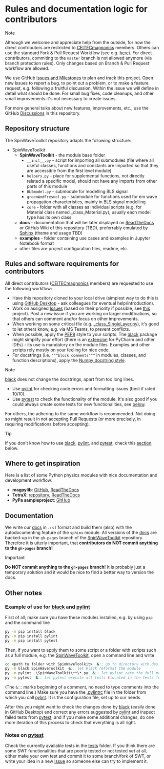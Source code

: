 # Rules and documentation logic for contributors

> [!NOTE]
> Although we welcome and appreciate help from the outside, for now the direct contributors are restricted to [CEITECmagnonics] members. Others can use the standard Fork & Pull Request Workflow (see e.g. [here](https://gist.github.com/james-priest/74188772ef2a6f8d7132d0b9dc065f9c)). For direct contributors, commiting to the `master` branch is not allowed anymore (via branch protection rules). Only changes based on Branch & Pull Request workflow are allowed.

We use GitHub [Issues and Milestones][Issues] to plan and track this project. Open new Issues to report a bug, to point out a problem, or to make a feature request, e.g. following a fruitful discussion. Within the issue we will define in detail what should be done. For small bug fixes, code cleanups, and other small improvements it's not necessary to create issues.

For more general talks about new features, improvements, etc., use the GitHub [Discussions](https://github.com/CEITECmagnonics/SpinWaveToolkit/discussions) in this repository. 



## Repository structure

The SpinWaveToolkit repository adapts the following structure:

- SpinWaveToolkit
  - **SpinWaveToolkit** - the module base folder
    - `__init__.py` - script for importing all submodules (file where all useful classes, functions and constants are imported so that they are accessible from the first level module)
    - `helpers.py` - place for supplemental functions, not directly related a specific model, should not have any imports from other parts of this module
    - `BLSmodel.py` - submodule for modelling BLS signal
    - `greenAndFresnel.py` - submodule for functions used for em wave propagation characteristics, mainly in BLS signal modelling
    - `core` - folder with all classes as individual scripts (e.g. for Material class named _class_Material.py), usually each model type has its own class
  - **docs** - documentation that will be later displayed on [ReadTheDocs](https://readthedocs.org/) or GitHub Wiki of this repository (TBD), preferrably emulated by [Sphinx](https://www.sphinx-doc.org/en/master/) (theme and usage TBD)
  - **examples** - folder containing use cases and examples in Jupyter Notebook format
  - other files are project configuration files, readme, etc.


## Rules and software requirements for contributors

All direct contributors ([CEITECmagnonics] members) are requested to use the following workflow:
- Have this repository cloned to your local drive (simplest way to do this is using [GitHub Desktop] - ask colleagues for eventual help/introduction).
- Work on assigned [Issues] (based on their priority if possible, see [this](https://github.com/orgs/CEITECmagnonics/projects/1) project). Post a new issue if you are working on larger modifications, so that others can comment and/or focus on other improvements.
- When working on some critical file (e.g. [_class_SingleLayer.py](https://github.com/CEITECmagnonics/SpinWaveToolkit/tree/master/SpinWaveToolkit/core/_class_SingleLayer.py)), it's good to let others know, e.g. via MS Teams, to prevent conflicts.
- When possible, apply the [PEP8] style to your scripts. The [black] package might simplify your effort (there is an [extension](https://black.readthedocs.io/en/stable/integrations/editors.html) for PyCharm and other IDEs) - its use is mandatory on the module files. Examples and other scripts rely mostly on your feeling for nice code.
- For docstrings (i.e. `"""block comments"""` in modules, classes, and function descriptions), apply the [Numpy docstring style](https://numpydoc.readthedocs.io/en/latest/format.html). 
> [!NOTE]
> [black] does not change the docstrings, apart from too long lines.
- Use [pylint] for checking code errors and formatting issues (best if rated 10/10).
- Use [pytest] to check the functionality of the module. It's also good if you could always create some tests for new functionalities, see [below](#notes-on-pytest).

For others, the adhering to the same workflow is recommended. Not doing so might result in not accepting Pull Requests (or more precisely, in requiring modifications before accepting).

> [!TIP]
> If you don't know how to use [black], [pylint], and [pytest], check this [section](#example-of-use-for-black-and-pylint) below.

## Where to get inspiration
Here is a list of some Python physics modules with nice documentation and development workflow:
- **magpylib**: [GitHub][magpylib_gh], [ReadTheDocs][magpylib_rtd]
- **TetraX**: [repository](https://codebase.helmholtz.cloud/micromagnetic-modeling/tetrax/-/tree/main), [ReadTheDocs][tetrax_rtd]
- **PyPa sampleproject**: [GitHub](https://github.com/pypa/sampleproject)


## Documentation
We write our [docs] in `.rst` format and build them (also) with the autodocumenting feature of the `sphinx` module. All versions of the [docs] are backed-up in the `gh-pages` branch of the [SpinWaveToolkit][SWTrepo] repository. Therefore it is utterly important, that **contributors do NOT commit anything to the `gh-pages` branch!**

> [!important]
> **Do NOT commit anything to the `gh-pages` branch!** It is probably just a temporary solution and it would be nice to find a better way to version the docs.


## Other notes

### Example of use for [black] and [pylint]
First of all, make sure you have these modules installed, e.g. by using `pip` and the command line
```cmd
py -m pip install black
py -m pip install pylint
py -m pip install pytest
```
Then, if you want to apply them to some script or a folder with scripts such as a full module, e.g. the [SpinWaveToolkit][SWTpy], open a command line and write
```cmd
cd <path to folder with SpinWaveToolkit>  &:: go to directory with desired script/folder
py -m black SpinWaveToolkit  &:: let black reformat the module
py -m pylint .\SpinWaveToolkit\**\*.py  &:: let pylint rate the full module
py -m pytest  &:: let pytest execute all tests (located in the tests folder)
```
(The `&::` marks beginning of a comment, no need to type comments into the command line.) Make sure you have the [.pylintrc](https://github.com/CEITECmagnonics/SpinWaveToolkit/blob/master/.pylintrc) file in the folder from which you call [pylint]. It is the configuration file, set up to our needs.

After this you might want to check the changes done by [black] (easily done in GitHub Desktop) and correct any errors suggested by [pylint] and inspect failed tests from [pytest], and if you make some additional changes, do one more iteration of this process to check that everything is all right.

### Notes on [pytest]
Check the currently available tests in the [tests](https://github.com/CEITECmagnonics/SpinWaveToolkit/blob/master/tests) folder. If you think there are some SWT functionalities that are poorly tested or not tested yet at all, either make your own test and commit it to some branch/fork of SWT, or write your idea in a new [Issue][Issues] so someone else can try to implement it.



[CEITECmagnonics]:https://github.com/CEITECmagnonics
[GitHub Desktop]:https://desktop.github.com/
[Issues]:https://github.com/CEITECmagnonics/SpinWaveToolkit/issues
[SWTpy]:https://github.com/CEITECmagnonics/SpinWaveToolkit/tree/master/SpinWaveToolkit
[SWTrepo]:https://github.com/CEITECmagnonics/SpinWaveToolkit
[docs]:https://ceitecmagnonics.github.io/SpinWaveToolkit/stable/
[PEP8]:https://peps.python.org/pep-0008/
[black]:https://black.readthedocs.io/en/stable/index.html
[magpylib_gh]:https://github.com/magpylib/magpylib
[magpylib_rtd]:https://magpylib.readthedocs.io/en/latest/
[tetrax_rtd]:https://tetrax.readthedocs.io/en/latest/index.html
[pylint]:https://pylint.readthedocs.io/en/stable/
[pytest]:https://docs.pytest.org/en/stable/contents.html

